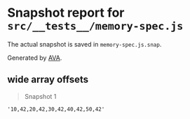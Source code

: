 # Snapshot report for `src/__tests__/memory-spec.js`

The actual snapshot is saved in `memory-spec.js.snap`.

Generated by [AVA](https://ava.li).

## wide array offsets

> Snapshot 1

    '10,42,20,42,30,42,40,42,50,42'
